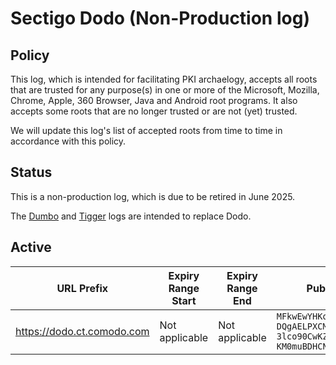 # Sectigo Dodo (Non-Production log)

## Policy

This log, which is intended for facilitating PKI archaelogy, accepts all roots that are trusted for any purpose(s) in one or more of the Microsoft, Mozilla, Chrome, Apple, 360 Browser, Java and Android root programs. It also accepts some roots that are no longer trusted or are not (yet) trusted.

We will update this log's list of accepted roots from time to time in accordance with this policy.

## Status

This is a non-production log, which is due to be retired in June 2025.

The [Dumbo](crt/dumbo) and [Tigger](crt/tigger) logs are intended to replace Dodo.

## Active

| URL Prefix | Expiry Range<br>Start | Expiry Range<br>End | Public Key (base64) |
|------------|-----------------------|---------------------|---------------------|
| https://dodo.ct.comodo.com | Not applicable | Not applicable | `MFkwEwYHKoZIzj0CAQYIKoZIzj0DAQc`<br>`DQgAELPXCMfVjQ2oWSgrewu4fIW4Sfh`<br>`3lco90CwKZ061pvAI1eflh6c8ACE90p`<br>`KM0muBDHCN+j0HV7scco4KKQPqq4A==` |
